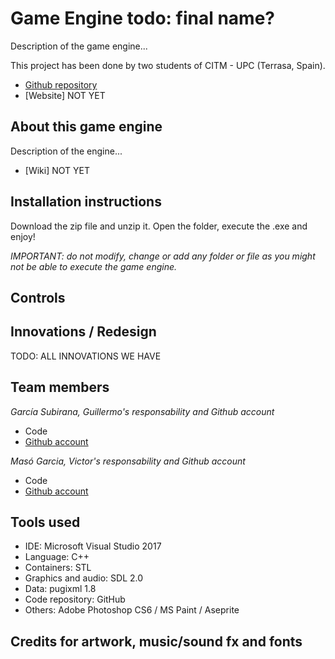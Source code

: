 ﻿# Game Engine todo: final name?

Description of the game engine...

This project has been done by two students of CITM - UPC (Terrasa, Spain).  

* [Github repository](https://github.com/Wilhelman/GameEngine)
* [Website] NOT YET

## About this game engine

Description of the engine... 
* [Wiki] NOT YET

## Installation instructions

Download the zip file and unzip it. Open the folder, execute the .exe and enjoy!

_IMPORTANT: do not modify, change or add any folder or file as you might not be able to execute the game engine._

## Controls

## Innovations / Redesign
TODO: ALL INNOVATIONS WE HAVE

## Team members

_García Subirana, Guillermo's responsability and Github account_
* Code
* [Github account](https://github.com/Wilhelman)

_Masó Garcia, Victor's responsability and Github account_
* Code
* [Github account](https://github.com/nintervik)

## Tools used
* IDE: Microsoft Visual Studio 2017
* Language: C++
* Containers: STL
* Graphics and audio: SDL 2.0
* Data: pugixml 1.8
* Code repository: GitHub
* Others: Adobe Photoshop CS6 / MS Paint / Aseprite

## Credits for artwork, music/sound fx and fonts
